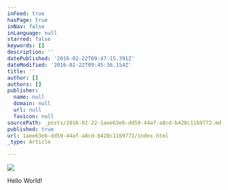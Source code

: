 ```yaml
---
inFeed: true
hasPage: true
inNav: false
inLanguage: null
starred: false
keywords: []
description: ''
datePublished: '2016-02-22T09:47:15.391Z'
dateModified: '2016-02-22T09:45:36.154Z'
title: ''
author: []
authors: []
publisher:
  name: null
  domain: null
  url: null
  favicon: null
sourcePath: _posts/2016-02-22-1aee63eb-dd59-44af-a8cd-b420c1169772.md
published: true
url: 1aee63eb-dd59-44af-a8cd-b420c1169772/index.html
_type: Article

---
```

![](https://the-grid-user-content.s3-us-west-2.amazonaws.com/c0c49bce-f182-406b-9e11-eadf0f38960f.jpg)

Hello World!